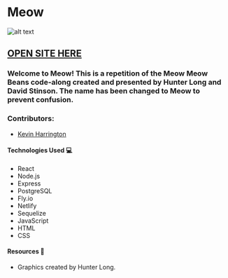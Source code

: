 # Meow
![alt text]('/Users/kevinharrington/code/sei/projects/meow-front-end/src/assets/meow_screenshot.png')
## [OPEN SITE HERE](https://viagggi.netlify.app/)

### Welcome to Meow! This is a repetition of the Meow Meow Beans code-along created and presented by Hunter Long and David Stinson.  The name has been changed to Meow to prevent confusion.

### Contributors:

- [Kevin Harrington](https://github.com/kevinharr)


#### Technologies Used 💻
- React
- Node.js
- Express
- PostgreSQL
- Fly.io
- Netlify
- Sequelize
- JavaScript
- HTML 
- CSS

#### Resources 💾
- Graphics created by Hunter Long.

